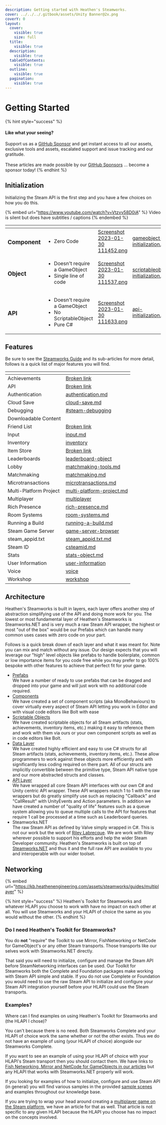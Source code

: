 ```yaml
---
description: Getting started with Heathen's Steamworks.
cover: ../../../.gitbook/assets/Unity Banner@2x.png
coverY: 0
layout:
  cover:
    visible: true
    size: full
  title:
    visible: true
  description:
    visible: true
  tableOfContents:
    visible: true
  outline:
    visible: true
  pagination:
    visible: true
---
```


# Getting Started

{% hint style="success" %}
#### Like what your seeing?

Support us as a [GitHub Sponsor](../../../become-a-sponsor/) and get instant access to all our assets, exclusive tools and assets, escalated support and issue tracking and our gratitude.\
\
These articles are made possible by our [GitHub Sponsors](../../../become-a-sponsor/) ... become a sponsor today!
{% endhint %}

## Initialization

Initializing the Steam API is the first step and you have a few choices on how you do this.

{% embed url="https://www.youtube.com/watch?v=Vtzvv58D0iA" %}
Video is silent but does have subtitles / captions
{% endembed %}

<table data-view="cards"><thead><tr><th></th><th></th><th data-hidden data-card-cover data-type="files"></th><th data-hidden data-card-target data-type="content-ref"></th></tr></thead><tbody><tr><td><h3>Component</h3></td><td><ul><li>Zero Code</li></ul></td><td><a href="../../../.gitbook/assets/Screenshot 2023-01-30 111452.png">Screenshot 2023-01-30 111452.png</a></td><td><a href="gameobject-initialization.md">gameobject-initialization.md</a></td></tr><tr><td><h3>Object</h3></td><td><ul><li>Doesn't require a GameObject</li><li>Single line of code</li></ul></td><td><a href="../../../.gitbook/assets/Screenshot 2023-01-30 111537.png">Screenshot 2023-01-30 111537.png</a></td><td><a href="scriptableobject-initialization.md">scriptableobject-initialization.md</a></td></tr><tr><td><h3>API</h3></td><td><ul><li>Doesn't require a GameObject</li><li>No ScriptableObject</li><li>Pure C#</li></ul></td><td><a href="../../../.gitbook/assets/Screenshot 2023-01-30 111633.png">Screenshot 2023-01-30 111633.png</a></td><td><a href="api-initialization.md">api-initialization.md</a></td></tr></tbody></table>

## Features

Be sure to see the [Steamworks Guide](../../../company/steam/steamworks/) and its sub-articles for more detail, follows is a quick list of major features you will find.

<table data-view="cards"><thead><tr><th></th><th data-hidden data-card-target data-type="content-ref"></th></tr></thead><tbody><tr><td>Achievements</td><td><a href="broken-reference">Broken link</a></td></tr><tr><td>API</td><td><a href="broken-reference">Broken link</a></td></tr><tr><td>Authentication</td><td><a href="../../../company/steam/steamworks/multiplayer/authentication.md">authentication.md</a></td></tr><tr><td>Cloud Save</td><td><a href="../../../steam/cloud-save.md">cloud-save.md</a></td></tr><tr><td>Debugging</td><td><a href="../../../company/steam/steamworks/#steam-debugging">#steam-debugging</a></td></tr><tr><td>Downloadable Content</td><td></td></tr><tr><td>Friend List</td><td><a href="broken-reference">Broken link</a></td></tr><tr><td>Input</td><td><a href="../../../steam/input.md">input.md</a></td></tr><tr><td>Inventory</td><td><a href="../../../company/steam/steamworks/inventory/">inventory</a></td></tr><tr><td>Item Store</td><td><a href="broken-reference">Broken link</a></td></tr><tr><td>Leaderboards</td><td><a href="../../../company/steam/steamworks/leaderboard-object/">leaderboard-object</a></td></tr><tr><td>Lobby</td><td><a href="../../../company/steam/steamworks/multiplayer/matchmaking-tools.md">matchmaking-tools.md</a></td></tr><tr><td>Matchmaking</td><td><a href="../../../company/steam/steamworks/multiplayer/matchmaking.md">matchmaking.md</a></td></tr><tr><td>Microtransactions</td><td><a href="../../../steam/inventory/microtransactions.md">microtransactions.md</a></td></tr><tr><td>Multi-Platform Project</td><td><a href="../../../company/steam/steamworks/multi-platform-project.md">multi-platform-project.md</a></td></tr><tr><td>Multiplayer</td><td><a href="../../../company/steam/steamworks/multiplayer/">multiplayer</a></td></tr><tr><td>Rich Presence</td><td><a href="../../../company/steam/steamworks/multiplayer/rich-presence.md">rich-presence.md</a></td></tr><tr><td>Room Systems</td><td><a href="../../../company/steam/steamworks/multiplayer/room-systems.md">room-systems.md</a></td></tr><tr><td>Running a Build</td><td><a href="../../../company/steam/steamworks/running-a-build.md">running-a-build.md</a></td></tr><tr><td>Steam Game Server</td><td><a href="../../../company/steam/steamworks/multiplayer/game-server-browser/">game-server-browser</a></td></tr><tr><td>steam_appid.txt</td><td><a href="../../../company/steam/steamworks/steam_appid.txt.md">steam_appid.txt.md</a></td></tr><tr><td>Steam ID</td><td><a href="../../../steam/csteamid.md">csteamid.md</a></td></tr><tr><td>Stats</td><td><a href="../../../company/steam/steamworks/stats-object.md">stats-object.md</a></td></tr><tr><td>User Information</td><td><a href="../../../company/steam/steamworks/user-information/">user-information</a></td></tr><tr><td>Voice</td><td><a href="../../../steam/voice/">voice</a></td></tr><tr><td>Workshop</td><td><a href="../../../company/steam/steamworks/workshop/">workshop</a></td></tr></tbody></table>

## Architecture

Heathen's Steamworks is built in layers, each layer offers another step of abstraction simplifying use of the API and doing more work for you. The lowest or most fundamental layer of Heathen's Steamworks is Steamworks.NET and is very much a raw Steam API wrapper, the highest or most "out of the box" would be our Prefabs which can handle many common uses cases with zero code on your part.

Follows is a quick break down of each layer and what it was meant for. Note you can mix and match without any issue. Our design expects that you will leverage our "high" level objects like prefabs to handle boilerplate, common or low importance items for you code free while you may prefer to go 100% bespoke with other features to achieve that perfect fit for your game.

* [Prefabs](../prefabs/)\
  We have a number of ready to use prefabs that can be dragged and dropped into your game and will just work with no additional code required.
* [Components](../components/)\
  We have created a set of component scripts (aka MonoBehaviours) to cover virtually every aspect of Steam API letting you work in Editor and with visual code editors like Bolt with ease
* [Scriptable Objects](broken-reference)\
  We have created scriptable objects for all Steam artifacts (stats, achievements, inventory items, etc.) making it easy to reference them and work with them via ours or your own component scripts as well as in code editors like Bolt.
* [Data Layer](../classes-and-structs/)\
  We have created highly efficient and easy to use C# structs for all Steam artifacts (stats, achievements, inventory items, etc.). These allow programmers to work against these objects more efficiently and with significantly less coding required on there part. All of our structs are implicitly convertible between the primitive type, Steam API native type and our more abstracted structs and classes.&#x20;
* [API Layer](../api/)\
  We have wrapped all core Steam API interfaces with our own C# and Unity centric API wrapper. These API wrappers match 1 to 1 with the raw wrappers but do greatly simplify use such as replacing "Callback" and "CallResult" with UnityEvents and Action parameters. In addition we have created a number of "quality of life" features such as a queue system allowing you to queue multiple calls to the API for features that require 1 call be processed at a time such as Leaderboard queries.
* Steamworks.NET\
  The raw Steam API as defined by Valve simply wrapped in C#. This is not our work but the work of [Riley Labrecque](https://github.com/rlabrecque/Steamworks.NET). We are work with Riley wherever possible to support his efforts and help the wider Steam Developer community. Heathen's Steamworks is built on top of [Steamworks.NET](https://github.com/rlabrecque/Steamworks.NET) and thus it and the full raw API are available to you and interoperable with our wider toolset.

## Networking

{% embed url="https://kb.heathenengineering.com/assets/steamworks/guides/multiplayer" %}

{% hint style="success" %}
Heathen's Toolkit for Steamworks and whatever HLAPI you choose to work with have no impact on each other at all. You will use Steamworks and your HLAPI of choice the same as you would without the other.
{% endhint %}

### Do I need Heathen's Toolkit for Steamworks?

You do **not** "require" the Toolkit to use Mirror, FishNetworking or NetCode for GameObject's or any other Steam transports. Those transports like our selves work with Steamworks.NET directly.

That said you will need to initialize, configure and manage the Steam API before SteamNetworking interfaces can be used. Our Toolkit for Steamworks both the Complete and Foundation packages make working with Steam API simple and stable. If you do not use Complete or Foundation you would need to use the raw Steam API to initialize and configure your Steam API integration yourself before your HLAPI could use the Steam transports.

### Examples?

Where can I find examples on using Heathen's Toolkit for Steamworks and (the HLAPI I chose)?

You can't because there is no need. Both Steamworks Complete and your HLAPI of choice work the same whether or not the other exists. Thus we do not have an example of using (your HLAPI of choice) alongside our Steamworks Complete.&#x20;

If you want to see an example of using your HLAPI of choice with your HLAPI's Steam transport then you should contact them. We have links to [Fish Networking, Mirror and NetCode for GameObjects in our articles](../installation/networking-integrations.md) but any HLAPI that works with Steamworks.NET properly will work.

If you looking for examples of how to initialize, configure and use Steam API (in general) you will find various samples in the provided [sample scenes](../../../assets/physkit/sample-scenes/) and examples throughout our knowledge base.

If you are trying to wrap your head around creating a [multiplayer game on the Steam platform](broken-reference), we have an article for that as well. That article is not specific to any given HLAPI because the HLAPI you choose has no impact on the concepts involved.
